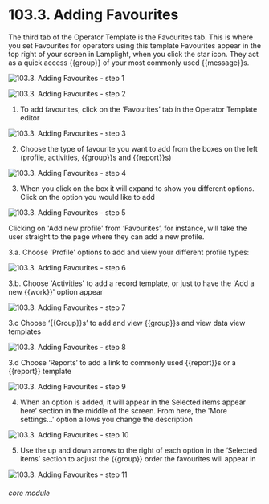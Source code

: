 # 103.3. Adding Favourites

The third tab of the Operator Template is the Favourites tab. This is where you set Favourites for operators using this template
Favourites appear in the top right of your screen in Lamplight, when you click the star icon. They act as a quick access {{group}} of your most commonly used {{message}}s.

![103.3. Adding Favourites - step 1](103.3._Adding_Favourites_im_1.png)

![103.3. Adding Favourites - step 2](103.3._Adding_Favourites_im_2.png)

1. To add favourites, click on the ‘Favourites’ tab in the Operator Template editor

![103.3. Adding Favourites - step 3](103.3._Adding_Favourites_im_3.png)

2. Choose the type of favourite you want to add from the boxes on the left (profile, activities, {{group}}s and {{report}}s)

![103.3. Adding Favourites - step 4](103.3._Adding_Favourites_im_4.png)

3. When you click on the box it will expand to show you different options. Click on the option you would like to add

![103.3. Adding Favourites - step 5](103.3._Adding_Favourites_im_5.png)

Clicking on &#039;Add new profile&#039; from ‘Favourites’, for instance, will take the user straight to the page where they can add a new profile.

  3.a. Choose &#039;Profile&#039; options to add and view your different profile types:

![103.3. Adding Favourites - step 6](103.3._Adding_Favourites_im_6.png)

  3.b. Choose &#039;Activities&#039; to add a record template, or just to have the &#039;Add a new {{work}}&#039; option appear

![103.3. Adding Favourites - step 7](103.3._Adding_Favourites_im_7.png)

  3.c Choose ‘{{Group}}s’ to add and view {{group}}s and view data view templates

![103.3. Adding Favourites - step 8](103.3._Adding_Favourites_im_8.png)

  3.d Choose ‘Reports’ to add a link to commonly used {{report}}s or a {{report}} template

![103.3. Adding Favourites - step 9](103.3._Adding_Favourites_im_9.png)

4. When an option is added, it will appear in the Selected items appear here’ section in the middle of the screen. From here, the &#039;More settings...&#039; option allows you change the description

![103.3. Adding Favourites - step 10](103.3._Adding_Favourites_im_10.png)

5. Use the up and down arrows to the right of each option in the ‘Selected items’ section to adjust the {{group}} order the favourites will appear in

![103.3. Adding Favourites - step 11](103.3._Adding_Favourites_im_11.png)


###### core module
